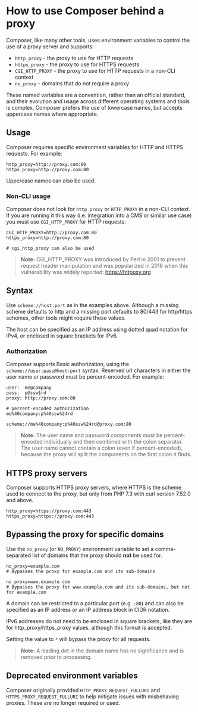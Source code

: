 # How to use Composer behind a proxy

Composer, like many other tools, uses environment variables to control the use of a proxy server and
supports:

- `http_proxy` - the proxy to use for HTTP requests
- `https_proxy` - the proxy to use for HTTPS requests
- `CGI_HTTP_PROXY` - the proxy to use for HTTP requests in a non-CLI context
- `no_proxy` - domains that do not require a proxy

These named variables are a convention, rather than an official standard, and their evolution and
usage across different operating systems and tools is complex. Composer prefers the use of lowercase
names, but accepts uppercase names where appropriate.

## Usage

Composer requires specific environment variables for HTTP and HTTPS requests. For example:

```
http_proxy=http://proxy.com:80
https_proxy=http://proxy.com:80
```

Uppercase names can also be used.

### Non-CLI usage

Composer does not look for `http_proxy` or `HTTP_PROXY` in a non-CLI context. If you are running it
this way (i.e. integration into a CMS or similar use case) you must use `CGI_HTTP_PROXY` for HTTP
requests:

```
CGI_HTTP_PROXY=http://proxy.com:80
https_proxy=http://proxy.com:80

# cgi_http_proxy can also be used
```

> **Note:** CGI_HTTP_PROXY was introduced by Perl in 2001 to prevent request header manipulation and
was popularized in 2016 when this vulnerability was widely reported: https://httpoxy.org

## Syntax

Use `scheme://host:port` as in the examples above. Although a missing scheme defaults to http and a
missing port defaults to 80/443 for http/https schemes, other tools might require these values.

The host can be specified as an IP address using dotted quad notation for IPv4, or enclosed in
square brackets for IPv6.

### Authorization

Composer supports Basic authorization, using the `scheme://user:pass@host:port` syntax. Reserved url
characters in either the user name or password must be percent-encoded. For example:

```
user:  me@company
pass:  p@ssw$rd
proxy: http://proxy.com:80

# percent-encoded authorization
me%40company:p%40ssw%24rd

scheme://me%40company:p%40ssw%24rd@proxy.com:80
```

> **Note:** The user name and password components must be percent-encoded individually and then
combined with the colon separator. The user name cannot contain a colon (even if percent-encoded),
because the proxy will split the components on the first colon it finds.

## HTTPS proxy servers

Composer supports HTTPS proxy servers, where HTTPS is the scheme used to connect to the proxy, but
only from PHP 7.3 with curl version 7.52.0 and above.

```
http_proxy=https://proxy.com:443
https_proxy=https://proxy.com:443
```

## Bypassing the proxy for specific domains

Use the `no_proxy` (or `NO_PROXY`) environment variable to set a comma-separated list of domains
that the proxy should **not** be used for.

```
no_proxy=example.com
# Bypasses the proxy for example.com and its sub-domains

no_proxy=www.example.com
# Bypasses the proxy for www.example.com and its sub-domains, but not for example.com
```

A domain can be restricted to a particular port (e.g. `:80`) and can also be specified as an IP
address or an IP address block in CIDR notation.

IPv6 addresses do not need to be enclosed in square brackets, like they are for
http_proxy/https_proxy values, although this format is accepted.

Setting the value to `*` will bypass the proxy for all requests.

> **Note:** A leading dot in the domain name has no significance and is removed prior to processing.

## Deprecated environment variables

Composer originally provided `HTTP_PROXY_REQUEST_FULLURI` and `HTTPS_PROXY_REQUEST_FULLURI` to help
mitigate issues with misbehaving proxies. These are no longer required or used.
